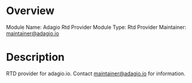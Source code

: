 # Overview

Module Name: Adagio Rtd Provider
Module Type: Rtd Provider
Maintainer: maintainer@adagio.io

# Description

RTD provider for adagio.io. Contact maintainer@adagio.io for information.
